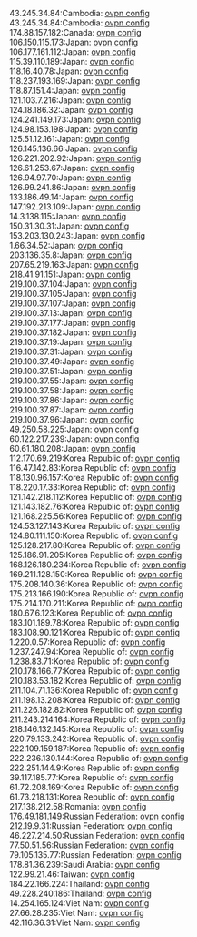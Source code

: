 43.245.34.84:Cambodia: [ovpn config](vpn/43_245_34_84.ovpn)  
43.245.34.84:Cambodia: [ovpn config](vpn/43_245_34_84.ovpn)  
174.88.157.182:Canada: [ovpn config](vpn/174_88_157_182.ovpn)  
106.150.115.173:Japan: [ovpn config](vpn/106_150_115_173.ovpn)  
106.177.161.112:Japan: [ovpn config](vpn/106_177_161_112.ovpn)  
115.39.110.189:Japan: [ovpn config](vpn/115_39_110_189.ovpn)  
118.16.40.78:Japan: [ovpn config](vpn/118_16_40_78.ovpn)  
118.237.193.169:Japan: [ovpn config](vpn/118_237_193_169.ovpn)  
118.87.151.4:Japan: [ovpn config](vpn/118_87_151_4.ovpn)  
121.103.7.216:Japan: [ovpn config](vpn/121_103_7_216.ovpn)  
124.18.186.32:Japan: [ovpn config](vpn/124_18_186_32.ovpn)  
124.241.149.173:Japan: [ovpn config](vpn/124_241_149_173.ovpn)  
124.98.153.198:Japan: [ovpn config](vpn/124_98_153_198.ovpn)  
125.51.12.161:Japan: [ovpn config](vpn/125_51_12_161.ovpn)  
126.145.136.66:Japan: [ovpn config](vpn/126_145_136_66.ovpn)  
126.221.202.92:Japan: [ovpn config](vpn/126_221_202_92.ovpn)  
126.61.253.67:Japan: [ovpn config](vpn/126_61_253_67.ovpn)  
126.94.97.70:Japan: [ovpn config](vpn/126_94_97_70.ovpn)  
126.99.241.86:Japan: [ovpn config](vpn/126_99_241_86.ovpn)  
133.186.49.14:Japan: [ovpn config](vpn/133_186_49_14.ovpn)  
147.192.213.109:Japan: [ovpn config](vpn/147_192_213_109.ovpn)  
14.3.138.115:Japan: [ovpn config](vpn/14_3_138_115.ovpn)  
150.31.30.31:Japan: [ovpn config](vpn/150_31_30_31.ovpn)  
153.203.130.243:Japan: [ovpn config](vpn/153_203_130_243.ovpn)  
1.66.34.52:Japan: [ovpn config](vpn/1_66_34_52.ovpn)  
203.136.35.8:Japan: [ovpn config](vpn/203_136_35_8.ovpn)  
207.65.219.163:Japan: [ovpn config](vpn/207_65_219_163.ovpn)  
218.41.91.151:Japan: [ovpn config](vpn/218_41_91_151.ovpn)  
219.100.37.104:Japan: [ovpn config](vpn/219_100_37_104.ovpn)  
219.100.37.105:Japan: [ovpn config](vpn/219_100_37_105.ovpn)  
219.100.37.107:Japan: [ovpn config](vpn/219_100_37_107.ovpn)  
219.100.37.13:Japan: [ovpn config](vpn/219_100_37_13.ovpn)  
219.100.37.177:Japan: [ovpn config](vpn/219_100_37_177.ovpn)  
219.100.37.182:Japan: [ovpn config](vpn/219_100_37_182.ovpn)  
219.100.37.19:Japan: [ovpn config](vpn/219_100_37_19.ovpn)  
219.100.37.31:Japan: [ovpn config](vpn/219_100_37_31.ovpn)  
219.100.37.49:Japan: [ovpn config](vpn/219_100_37_49.ovpn)  
219.100.37.51:Japan: [ovpn config](vpn/219_100_37_51.ovpn)  
219.100.37.55:Japan: [ovpn config](vpn/219_100_37_55.ovpn)  
219.100.37.58:Japan: [ovpn config](vpn/219_100_37_58.ovpn)  
219.100.37.86:Japan: [ovpn config](vpn/219_100_37_86.ovpn)  
219.100.37.87:Japan: [ovpn config](vpn/219_100_37_87.ovpn)  
219.100.37.96:Japan: [ovpn config](vpn/219_100_37_96.ovpn)  
49.250.58.225:Japan: [ovpn config](vpn/49_250_58_225.ovpn)  
60.122.217.239:Japan: [ovpn config](vpn/60_122_217_239.ovpn)  
60.61.180.208:Japan: [ovpn config](vpn/60_61_180_208.ovpn)  
112.170.69.219:Korea Republic of: [ovpn config](vpn/112_170_69_219.ovpn)  
116.47.142.83:Korea Republic of: [ovpn config](vpn/116_47_142_83.ovpn)  
118.130.96.157:Korea Republic of: [ovpn config](vpn/118_130_96_157.ovpn)  
118.220.17.33:Korea Republic of: [ovpn config](vpn/118_220_17_33.ovpn)  
121.142.218.112:Korea Republic of: [ovpn config](vpn/121_142_218_112.ovpn)  
121.143.182.76:Korea Republic of: [ovpn config](vpn/121_143_182_76.ovpn)  
121.168.225.56:Korea Republic of: [ovpn config](vpn/121_168_225_56.ovpn)  
124.53.127.143:Korea Republic of: [ovpn config](vpn/124_53_127_143.ovpn)  
124.80.111.150:Korea Republic of: [ovpn config](vpn/124_80_111_150.ovpn)  
125.128.217.80:Korea Republic of: [ovpn config](vpn/125_128_217_80.ovpn)  
125.186.91.205:Korea Republic of: [ovpn config](vpn/125_186_91_205.ovpn)  
168.126.180.234:Korea Republic of: [ovpn config](vpn/168_126_180_234.ovpn)  
169.211.128.150:Korea Republic of: [ovpn config](vpn/169_211_128_150.ovpn)  
175.208.140.36:Korea Republic of: [ovpn config](vpn/175_208_140_36.ovpn)  
175.213.166.190:Korea Republic of: [ovpn config](vpn/175_213_166_190.ovpn)  
175.214.170.211:Korea Republic of: [ovpn config](vpn/175_214_170_211.ovpn)  
180.67.6.123:Korea Republic of: [ovpn config](vpn/180_67_6_123.ovpn)  
183.101.189.78:Korea Republic of: [ovpn config](vpn/183_101_189_78.ovpn)  
183.108.90.121:Korea Republic of: [ovpn config](vpn/183_108_90_121.ovpn)  
1.220.0.57:Korea Republic of: [ovpn config](vpn/1_220_0_57.ovpn)  
1.237.247.94:Korea Republic of: [ovpn config](vpn/1_237_247_94.ovpn)  
1.238.83.71:Korea Republic of: [ovpn config](vpn/1_238_83_71.ovpn)  
210.178.166.77:Korea Republic of: [ovpn config](vpn/210_178_166_77.ovpn)  
210.183.53.182:Korea Republic of: [ovpn config](vpn/210_183_53_182.ovpn)  
211.104.71.136:Korea Republic of: [ovpn config](vpn/211_104_71_136.ovpn)  
211.198.13.208:Korea Republic of: [ovpn config](vpn/211_198_13_208.ovpn)  
211.226.182.82:Korea Republic of: [ovpn config](vpn/211_226_182_82.ovpn)  
211.243.214.164:Korea Republic of: [ovpn config](vpn/211_243_214_164.ovpn)  
218.146.132.145:Korea Republic of: [ovpn config](vpn/218_146_132_145.ovpn)  
220.79.133.242:Korea Republic of: [ovpn config](vpn/220_79_133_242.ovpn)  
222.109.159.187:Korea Republic of: [ovpn config](vpn/222_109_159_187.ovpn)  
222.236.130.144:Korea Republic of: [ovpn config](vpn/222_236_130_144.ovpn)  
222.251.144.9:Korea Republic of: [ovpn config](vpn/222_251_144_9.ovpn)  
39.117.185.77:Korea Republic of: [ovpn config](vpn/39_117_185_77.ovpn)  
61.72.208.169:Korea Republic of: [ovpn config](vpn/61_72_208_169.ovpn)  
61.73.218.131:Korea Republic of: [ovpn config](vpn/61_73_218_131.ovpn)  
217.138.212.58:Romania: [ovpn config](vpn/217_138_212_58.ovpn)  
176.49.181.149:Russian Federation: [ovpn config](vpn/176_49_181_149.ovpn)  
212.19.9.31:Russian Federation: [ovpn config](vpn/212_19_9_31.ovpn)  
46.227.214.50:Russian Federation: [ovpn config](vpn/46_227_214_50.ovpn)  
77.50.51.56:Russian Federation: [ovpn config](vpn/77_50_51_56.ovpn)  
79.105.135.77:Russian Federation: [ovpn config](vpn/79_105_135_77.ovpn)  
178.81.36.239:Saudi Arabia: [ovpn config](vpn/178_81_36_239.ovpn)  
122.99.21.46:Taiwan: [ovpn config](vpn/122_99_21_46.ovpn)  
184.22.166.224:Thailand: [ovpn config](vpn/184_22_166_224.ovpn)  
49.228.240.186:Thailand: [ovpn config](vpn/49_228_240_186.ovpn)  
14.254.165.124:Viet Nam: [ovpn config](vpn/14_254_165_124.ovpn)  
27.66.28.235:Viet Nam: [ovpn config](vpn/27_66_28_235.ovpn)  
42.116.36.31:Viet Nam: [ovpn config](vpn/42_116_36_31.ovpn)  
